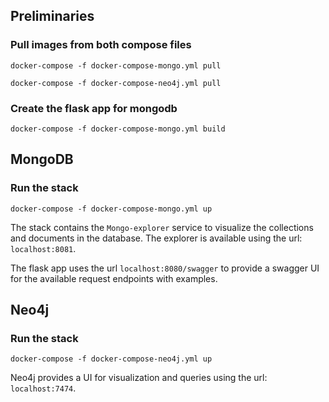 ## Preliminaries

### Pull images from both compose files

`docker-compose -f docker-compose-mongo.yml pull`

`docker-compose -f docker-compose-neo4j.yml pull`

### Create the flask app for mongodb

`docker-compose -f docker-compose-mongo.yml build`

## MongoDB

### Run the stack

`docker-compose -f docker-compose-mongo.yml up`

The stack contains the `Mongo-explorer` service to visualize the collections and documents in the database. The explorer is available using the url: `localhost:8081`.

The flask app uses the url `localhost:8080/swagger` to provide a swagger UI for the available request endpoints with examples.

## Neo4j

### Run the stack

`docker-compose -f docker-compose-neo4j.yml up`

Neo4j provides a UI for visualization and queries using the url: `localhost:7474`.

